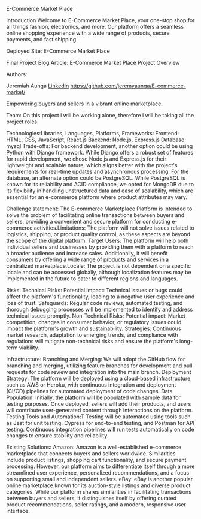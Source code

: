 E-Commerce Market Place

Introduction
Welcome to E-Commerce Market Place, your one-stop shop for all things fashion, electronics, and more. Our platform offers a seamless online shopping experience with a wide range of products, secure payments, and fast shipping.

Deployed Site: E-Commerce Market Place

Final Project Blog Article: E-Commerce Market Place Project Overview

Authors:

Jeremiah Aunga
[LinkedIn](https://www.linkedin.com/in/jeremiah-aunga-29b228257/)
https://github.com/jeremyaunga/E-commerce-market/


Empowering buyers and sellers in a vibrant online marketplace.

Team:
On this project i will be working alone, therefore i will be taking all the project roles.

Technologies:Libraries, Languages, Platforms, Frameworks:
Frontend: HTML, CSS, JavaScript, React.js
Backend: Node.js, Express.js
Database: mysql
Trade-offs:
For backend development, another option could be using Python with Django framework. While Django offers a robust set of features for rapid development, we chose Node.js and Express.js for their lightweight and scalable nature, which aligns better with the project's requirements for real-time updates and asynchronous processing.
For the database, an alternate option could be PostgreSQL. While PostgreSQL is known for its reliability and ACID compliance, we opted for MongoDB due to its flexibility in handling unstructured data and ease of scalability, which are essential for an e-commerce platform where product attributes may vary.

Challenge statement:
The E-commerce Marketplace Platform is intended to solve the problem of facilitating online transactions between buyers and sellers, providing a convenient and secure platform for conducting e-commerce activities.Limitations:
The platform will not solve issues related to logistics, shipping, or product quality control, as these aspects are beyond the scope of the digital platform.
   Target Users:
The platform will help both individual sellers and businesses by providing them with a platform to reach a broader audience and increase sales. Additionally, it will benefit consumers by offering a wide range of products and services in a centralized marketplace.Locale:
The project is not dependent on a specific locale and can be accessed globally, although localization features may be implemented in the future to cater to different regions and languages.








Risks:
      Technical Risks:
Potential impact: Technical issues or bugs could affect the platform's functionality, leading to a negative user experience and loss of trust.
Safeguards: Regular code reviews, automated testing, and thorough debugging processes will be implemented to identify and address technical issues promptly.
     Non-Technical Risks:
Potential impact: Market competition, changes in consumer behavior, or regulatory issues could impact the platform's growth and sustainability.
Strategies: Continuous market research, adaptation to emerging trends, and compliance with regulations will mitigate non-technical risks and ensure the platform's long-term viability.

Infrastructure:
Branching and Merging: We will adopt the GitHub flow for branching and merging, utilizing feature branches for development and pull requests for code review and integration into the main branch.
Deployment Strategy: The platform will be deployed using a cloud-based infrastructure, such as AWS or Heroku, with continuous integration and deployment (CI/CD) pipelines for automated deployment of code changes.
Data Population: Initially, the platform will be populated with sample data for testing purposes. Once deployed, sellers will add their products, and users will contribute user-generated content through interactions on the platform.
Testing Tools and Automation:T Testing will be automated using tools such as Jest for unit testing, Cypress for end-to-end testing, and Postman for API testing. Continuous integration pipelines will run tests automatically on code changes to ensure stability and reliability.

Existing Solutions:
Amazon: Amazon is a well-established e-commerce marketplace that connects buyers and sellers worldwide. Similarities include product listings, shopping cart functionality, and secure payment processing. However, our platform aims to differentiate itself through a more streamlined user experience, personalized recommendations, and a focus on supporting small and independent sellers.
eBay: eBay is another popular online marketplace known for its auction-style listings and diverse product categories. While our platform shares similarities in facilitating transactions between buyers and sellers, it distinguishes itself by offering curated product recommendations, seller ratings, and a modern, responsive user interface.

